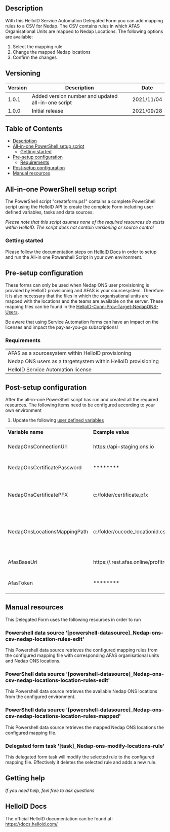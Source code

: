 <!-- Description -->
## Description
With this HelloID Service Automation Delegated Form you can add mapping rules to a CSV for Nedap. The CSV contains rules in which AFAS Organisational Units are mapped to Nedap Locations. The following options are available:
 1. Select the mapping rule
 2. Change the mapped Nedap locations
 3. Confirm the changes

## Versioning
| Version | Description | Date |
| - | - | - |
| 1.0.1   | Added version number and updated all-in-one script | 2021/11/04  |
| 1.0.0   | Initial release | 2021/09/28  |

<!-- TABLE OF CONTENTS -->
## Table of Contents
* [Description](#description)
* [All-in-one PowerShell setup script](#all-in-one-powershell-setup-script)
  * [Getting started](#getting-started)
* [Pre-setup configuration](#pre-setup-configuration)
  * [Requirements](#requirements)
* [Post-setup configuration](#post-setup-configuration)
* [Manual resources](#manual-resources)


## All-in-one PowerShell setup script
The PowerShell script "createform.ps1" contains a complete PowerShell script using the HelloID API to create the complete Form including user defined variables, tasks and data sources.

 _Please note that this script asumes none of the required resources do exists within HelloID. The script does not contain versioning or source control_

### Getting started
Please follow the documentation steps on [HelloID Docs](https://docs.helloid.com/hc/en-us/articles/360017556559-Service-automation-GitHub-resources) in order to setup and run the All-in one Powershell Script in your own environment.

## Pre-setup configuration
These forms can only be used when Nedap ONS user provisioning is provided by HelloID provisioning and AFAS is your sourcesystem. Therefore it is also necessary that the files in which the organisational units are mapped with the locations and the teams are available on the server. These mapping files can be found in the [HelloID-Conn-Prov-Target-NedapONS-Users](https://github.com/Tools4everBV/HelloID-Conn-Prov-Target-NedapONS-Users#helloid-conn-prov-target-nedapons-users).

Be aware that using Service Automation forms can have an impact on the licenses and impact the pay-as-you-go subscriptions! 

### Requirements
<table>
	<tr><td>AFAS as a sourcesystem within HelloID provisioning</td><tr>
	<tr><td>Nedap ONS users as a targetsystem within HelloID provisioning</td><tr>
	<tr><td>HelloID Service Automation license</td><tr>
</table>
 
 
## Post-setup configuration
After the all-in-one PowerShell script has run and created all the required resources. The following items need to be configured according to your own environment
 1. Update the following [user defined variables](https://docs.helloid.com/hc/en-us/articles/360014169933-How-to-Create-and-Manage-User-Defined-Variables)
<table>
  <tr><td><strong>Variable name</strong></td><td><strong>Example value</strong></td><td><strong>Description</strong></td></tr>
  <tr><td>NedapOnsConnectionUrl</td><td>https://api-staging.ons.io</td><td>Nedap Environment URL</td></tr>
  <tr><td>NedapOnsCertificatePassword</td><td>********</td><td>Nedap Certificate Password</td></tr>
  <tr><td>NedapOnsCertificatePFX</td><td>c:/folder/certificate.pfx</td><td>Full path of the Nedap certificate on the HelloID agent server</td></tr>
  <tr><td>NedapOnsLocationsMappingPath</td><td>c:/folder/oucode_locationid.csv</td><td>Full path of the Organisational Unit - Nedap Locations mapping file</td></tr>
  <tr><td>AfasBaseUri</td><td>https://<environmentcode>.rest.afas.online/profitrestservices</td><td>AFAS Environment URL</td></tr>
  <tr><td>AfasToken</td><td>********</td><td>AFAS Environment Tokencode</td></tr>
</table>

## Manual resources
This Delegated Form uses the following resources in order to run

### Powershell data source '[powershell-datasource]_Nedap-ons-csv-nedap-location-rules-edit'
This Powershell data source retrieves the configured mapping rules from the configured mapping file with corresponding AFAS organisational units and Nedap ONS locations.

### PowerShell data source '[powershell-datasource]_Nedap-ons-csv-nedap-locations-location-rules-edit'
This Powershell data source retrieves the available Nedap ONS locations from the configured environment.

### PowerShell data source '[powershell-datasource]_Nedap-ons-csv-nedap-locations-location-rules-mapped'
This Powershell data source retrieves the mapped Nedap ONS locations the configured mapping file.

### Delegated form task '[task]_Nedap-ons-modify-locations-rule'
This delegated form task will modify the selected rule to the configured mapping file. Effectively it deletes the selected rule and adds a new rule.

## Getting help
_If you need help, feel free to ask questions_

## HelloID Docs
The official HelloID documentation can be found at: https://docs.helloid.com/
